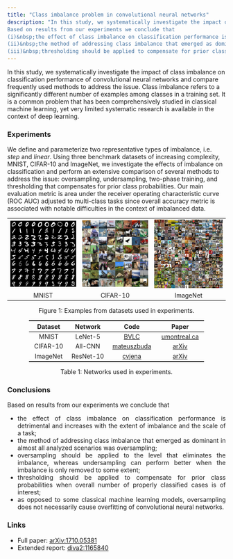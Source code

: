 ```yaml
---
title: "Class imbalance problem in convolutional neural networks"
description: "In this study, we systematically investigate the impact of class imbalance on classification performance of convolutional neural networks (CNNs) and compare perform an extensive comparison of several methods to address the issue.
Based on results from our experiments we conclude that
(i)&nbsp;the effect of class imbalance on classification performance is detrimental;
(ii)&nbsp;the method of addressing class imbalance that emerged as dominant in almost all analyzed scenarios was oversampling;
(iii)&nbsp;thresholding should be applied to compensate for prior class probabilities when overall number of properly classified cases is of interest."
---
```


<style>
li {
	text-align: justify
}
</style>


In this study, we systematically investigate the impact of class imbalance on classification performance of convolutional neural networks and compare frequently used methods to address the issue.
Class imbalance refers to a significantly different number of examples among classes in a training set.
It is a common problem that has been comprehensively studied in classical machine learning, yet very limited systematic research is available in the context of deep learning.

### Experiments

We define and parameterize two representative types of imbalance, i.e. <i>step</i> and <i>linear</i>.
Using three benchmark datasets of increasing complexity, MNIST, CIFAR-10 and ImageNet, we investigate the effects of imbalance on classification and perform an extensive comparison of several methods to address the issue: oversampling, undersampling, two-phase training, and thresholding that compensates for prior class probabilities.
Our main evaluation metric is area under the receiver operating characteristic curve (ROC AUC) adjusted to multi-class tasks since overall accuracy metric is associated with notable difficulties in the context of imbalanced data.

<p>
	<center>
		<table style="text-align: center">
			<tr>
				<td>
					<img src="/images/imbalance/mnist.png" alt="MNIST" style="max-height: 200px; width: auto;" />
				</td>
				<td>
					<img src="/images/imbalance/cifar.png" alt="CIFAR-10" style="max-height: 200px; width: auto;" />
				</td>
				<td>
					<img src="/images/imbalance/imagenet.jpg" alt="ImageNet" style="max-height: 200px; width: auto;" />
				</td>
			</tr>
			<tr>
				<td>
					MNIST
				</td>
				<td>
					CIFAR-10
				</td>
				<td>
					ImageNet
				</td>
			</tr>
		</table>
		Figure 1: Examples from datasets used in experiments.
	</center>
</p>

<p>
	<center>
		<table style="text-align: center; width: 80%; border-collapse: collapse;">
			<thead style="border-bottom: 1px solid black; border-top: 2px solid black;">
				<th width="20%">
					Dataset
				</th>
				<th width="20%">
					Network
				</th>
				<th width="20%">
					Code
				</th>
				<th width="20%">
					Paper
				</th>
			</thead>
			<tr>
				<td>
					MNIST
				</td>
				<td>
					LeNet-5
				</td>
				<td>
					<a href="https://github.com/BVLC/caffe/tree/master/examples/mnist">BVLC</a>
				</td>
				<td>
					<a href="http://www.iro.umontreal.ca/~lisa/bib/pub_subject/finance/pointeurs/lecun-98.pdf">umontreal.ca</a>
				</td>
			</tr>
			<tr>
				<td>
					CIFAR-10
				</td>
				<td>
					All-CNN
				</td>
				<td>
					<a href="https://github.com/mateuszbuda/ALL-CNN">mateuszbuda</a>
				</td>
				<td>
					<a href="https://arxiv.org/abs/1412.6806">arXiv</a>
				</td>
			</tr>
			<tr style="border-bottom: 2px solid black;">
				<td>
					ImageNet
				</td>
				<td>
					ResNet-10
				</td>
				<td>
					<a href="https://github.com/cvjena/cnn-models">cvjena</a>
				</td>
				<td>
					<a href="https://arxiv.org/abs/1612.01452">arXiv</a>
				</td>
			</tr>
		</table>
		Table 1: Networks used in experiments.
	</center>
</p>

### Conclusions

Based on results from our experiments we conclude that
- the effect of class imbalance on classification performance is detrimental and increases with the extent of imbalance and the scale of a task;
- the method of addressing class imbalance that emerged as dominant in almost all analyzed scenarios was oversampling;
- oversampling should be applied to the level that eliminates the imbalance, whereas undersampling can perform better when the imbalance is only removed to some extent;
- thresholding should be applied to compensate for prior class probabilities when overall number of properly classified cases is of interest;
- as opposed to some classical machine learning models, oversampling does not necessarily cause overfitting of convolutional neural networks.

### Links

- Full paper: <a href="https://arxiv.org/abs/1710.05381" target="_blank">arXiv:1710.05381</a>
- Extended report: <a href="http://www.diva-portal.org/smash/get/diva2:1165840/FULLTEXT01.pdf" target="_blank">diva2:1165840</a>

